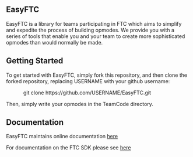 ## EasyFTC

EasyFTC is a library for teams participating in FTC which aims to simplify and expedite the process of building opmodes. We provide you with a series of tools that enable you and your team to create more sophisticated opmodes than would normally be made. 


## Getting Started

To get started with EasyFTC, simply fork this repository, and then clone the forked repository, replacing USERNAME with your github username:

<p>&nbsp;&nbsp;&nbsp;&nbsp;&nbsp;&nbsp;&nbsp;&nbsp;&nbsp;&nbsp;&nbsp;&nbsp;git clone https://github.com/USERNAME/EasyFTC.git</p>

Then, simply write your opmodes in the TeamCode directory.

## Documentation

EasyFTC maintains online documentation [here](https://github.com/lcrobotics/EasyFTC)

For documentation on the FTC SDK please see [here](https://github.com/FIRST-Tech-Challenge/SKYSTONE/wiki)
